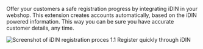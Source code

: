 Offer your customers a safe registration progress by integrating iDIN in your webshop. This extension creates accounts automatically, based on the iDIN powered information. This way you can be sure you have accurate customer details, any time.

![Screenshot of iDIN registration proces](/images/features/registration.png)
1.1 Register quickly through iDIN
